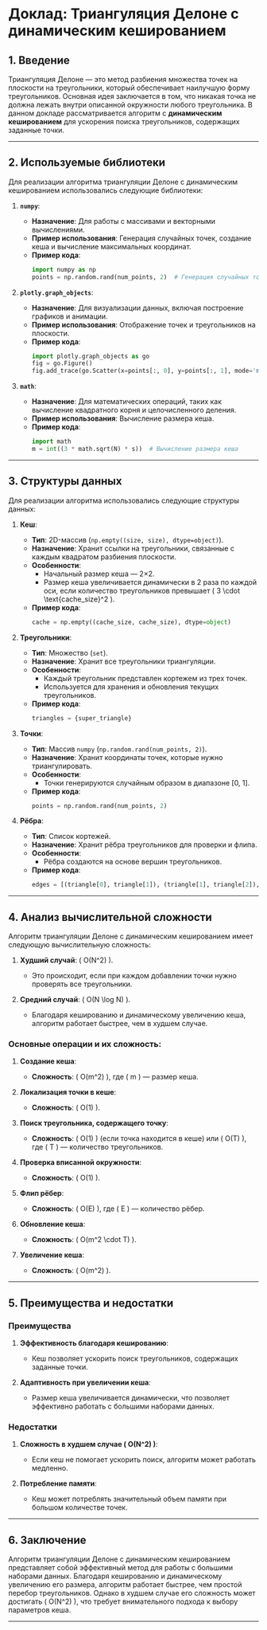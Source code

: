 # Доклад: Триангуляция Делоне с динамическим кешированием

## 1. Введение

Триангуляция Делоне — это метод разбиения множества точек на плоскости на треугольники, который обеспечивает наилучшую форму треугольников. Основная идея заключается в том, что никакая точка не должна лежать внутри описанной окружности любого треугольника. В данном докладе рассматривается алгоритм с **динамическим кешированием** для ускорения поиска треугольников, содержащих заданные точки.

---

## 2. Используемые библиотеки

Для реализации алгоритма триангуляции Делоне с динамическим кешированием использовались следующие библиотеки:

1. **`numpy`**:
   - **Назначение**: Для работы с массивами и векторными вычислениями.
   - **Пример использования**: Генерация случайных точек, создание кеша и вычисление максимальных координат.
   - **Пример кода**:
     ```python
     import numpy as np
     points = np.random.rand(num_points, 2)  # Генерация случайных точек
     ```

2. **`plotly.graph_objects`**:
   - **Назначение**: Для визуализации данных, включая построение графиков и анимации.
   - **Пример использования**: Отображение точек и треугольников на плоскости.
   - **Пример кода**:
     ```python
     import plotly.graph_objects as go
     fig = go.Figure()
     fig.add_trace(go.Scatter(x=points[:, 0], y=points[:, 1], mode='markers', marker=dict(color='red', size=5)))
     ```

3. **`math`**:
   - **Назначение**: Для математических операций, таких как вычисление квадратного корня и целочисленного деления.
   - **Пример использования**: Вычисление размера кеша.
   - **Пример кода**:
     ```python
     import math
     m = int((3 * math.sqrt(N) * s))  # Вычисление размера кеша
     ```

---

## 3. Структуры данных

Для реализации алгоритма использовались следующие структуры данных:

1. **Кеш**:
   - **Тип**: 2D-массив (`np.empty((size, size), dtype=object)`).
   - **Назначение**: Хранит ссылки на треугольники, связанные с каждым квадратом разбиения плоскости.
   - **Особенности**:
     - Начальный размер кеша — 2×2.
     - Размер кеша увеличивается динамически в 2 раза по каждой оси, если количество треугольников превышает \( 3 \cdot \text{cache\_size}^2 \).
   - **Пример кода**:
     ```python
     cache = np.empty((cache_size, cache_size), dtype=object)
     ```

2. **Треугольники**:
   - **Тип**: Множество (`set`).
   - **Назначение**: Хранит все треугольники триангуляции.
   - **Особенности**:
     - Каждый треугольник представлен кортежем из трех точек.
     - Используется для хранения и обновления текущих треугольников.
   - **Пример кода**:
     ```python
     triangles = {super_triangle}
     ```

3. **Точки**:
   - **Тип**: Массив `numpy` (`np.random.rand(num_points, 2)`).
   - **Назначение**: Хранит координаты точек, которые нужно триангулировать.
   - **Особенности**:
     - Точки генерируются случайным образом в диапазоне [0, 1].
   - **Пример кода**:
     ```python
     points = np.random.rand(num_points, 2)
     ```

4. **Рёбра**:
   - **Тип**: Список кортежей.
   - **Назначение**: Хранит рёбра треугольников для проверки и флипа.
   - **Особенности**:
     - Рёбра создаются на основе вершин треугольников.
   - **Пример кода**:
     ```python
     edges = [(triangle[0], triangle[1]), (triangle[1], triangle[2]), (triangle[2], triangle[0])]
     ```

---

## 4. Анализ вычислительной сложности

Алгоритм триангуляции Делоне с динамическим кешированием имеет следующую вычислительную сложность:

1. **Худший случай**: \( O(N^2) \).
   - Это происходит, если при каждом добавлении точки нужно проверять все треугольники.

2. **Средний случай**: \( O(N \log N) \).
   - Благодаря кешированию и динамическому увеличению кеша, алгоритм работает быстрее, чем в худшем случае.

### Основные операции и их сложность:

1. **Создание кеша**:
   - **Сложность**: \( O(m^2) \), где \( m \) — размер кеша.

2. **Локализация точки в кеше**:
   - **Сложность**: \( O(1) \).

3. **Поиск треугольника, содержащего точку**:
   - **Сложность**: \( O(1) \) (если точка находится в кеше) или \( O(T) \), где \( T \) — количество треугольников.

4. **Проверка вписанной окружности**:
   - **Сложность**: \( O(1) \).

5. **Флип рёбер**:
   - **Сложность**: \( O(E) \), где \( E \) — количество рёбер.

6. **Обновление кеша**:
   - **Сложность**: \( O(m^2 \cdot T) \).

7. **Увеличение кеша**:
   - **Сложность**: \( O(m^2) \).

---

## 5. Преимущества и недостатки

### Преимущества

1. **Эффективность благодаря кешированию**:
   - Кеш позволяет ускорить поиск треугольников, содержащих заданные точки.

2. **Адаптивность при увеличении кеша**:
   - Размер кеша увеличивается динамически, что позволяет эффективно работать с большими наборами данных.

### Недостатки

1. **Сложность в худшем случае \( O(N^2) \)**:
   - Если кеш не помогает ускорить поиск, алгоритм может работать медленно.

2. **Потребление памяти**:
   - Кеш может потреблять значительный объем памяти при большом количестве точек.

---

## 6. Заключение

Алгоритм триангуляции Делоне с динамическим кешированием представляет собой эффективный метод для работы с большими наборами данных. Благодаря кешированию и динамическому увеличению его размера, алгоритм работает быстрее, чем простой перебор треугольников. Однако в худшем случае его сложность может достигать \( O(N^2) \), что требует внимательного подхода к выбору параметров кеша.

---